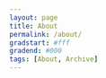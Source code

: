 ```yaml
---
layout: page
title: About
permalink: /about/
gradstart: #fff
gradend: #000
tags: [About, Archive]
---
```



